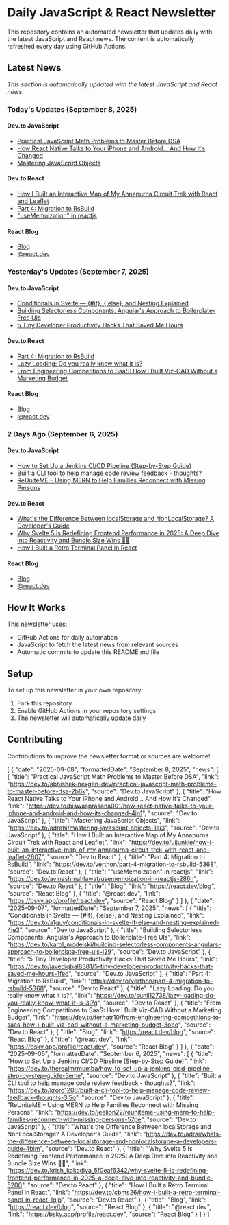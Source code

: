 # Daily JavaScript & React Newsletter

This repository contains an automated newsletter that updates daily with the latest JavaScript and React news. The content is automatically refreshed every day using GitHub Actions.

## Latest News

*This section is automatically updated with the latest JavaScript and React news.*

### Today's Updates (September 8, 2025)

#### Dev.to JavaScript

- [Practical JavaScript Math Problems to Master Before DSA](https://dev.to/abhishek-nexgen-dev/practical-javascript-math-problems-to-master-before-dsa-2b6k)
- [How React Native Talks to Your iPhone and Android… And How It’s Changed](https://dev.to/biswasprasana001/how-react-native-talks-to-your-iphone-and-android-and-how-its-changed-4jn1)
- [Mastering JavaScript Objects](https://dev.to/adrahi/mastering-javascript-objects-1ai3)

#### Dev.to React

- [How I Built an Interactive Map of My Annapurna Circuit Trek with React and Leaflet](https://dev.to/uijunkie/how-i-built-an-interactive-map-of-my-annapurna-circuit-trek-with-react-and-leaflet-2607)
- [Part 4: Migration to RsBuild](https://dev.to/verthon/part-4-migration-to-rsbuild-5368)
- ["useMemoization" in reactjs](https://dev.to/avinashmahlawat/usememoization-in-reactjs-286n)

#### React Blog

- [Blog](https://react.dev/blog)
- [@react.dev](https://bsky.app/profile/react.dev)

### Yesterday's Updates (September 7, 2025)

#### Dev.to JavaScript

- [Conditionals in Svelte — {#if}, {:else}, and Nesting Explained](https://dev.to/a1guy/conditionals-in-svelte-if-else-and-nesting-explained-4ie3)
- [Building Selectorless Components: Angular's Approach to Boilerplate-Free UIs](https://dev.to/karol_modelski/building-selectorless-components-angulars-approach-to-boilerplate-free-uis-i29)
- [5 Tiny Developer Productivity Hacks That Saved Me Hours](https://dev.to/javediqbal8381/5-tiny-developer-productivity-hacks-that-saved-me-hours-1fed)

#### Dev.to React

- [Part 4: Migration to RsBuild](https://dev.to/verthon/part-4-migration-to-rsbuild-5368)
- [Lazy Loading: Do you really know what it is?](https://dev.to/sunil12738/lazy-loading-do-you-really-know-what-it-is-3l7g)
- [From Engineering Competitions to SaaS: How I Built Viz-CAD Without a Marketing Budget](https://dev.to/ferhatr10/from-engineering-competitions-to-saas-how-i-built-viz-cad-without-a-marketing-budget-3obo)

#### React Blog

- [Blog](https://react.dev/blog)
- [@react.dev](https://bsky.app/profile/react.dev)

### 2 Days Ago (September 6, 2025)

#### Dev.to JavaScript

- [How to Set Up a Jenkins CI/CD Pipeline (Step-by-Step Guide)](https://dev.to/therealmrmumba/how-to-set-up-a-jenkins-cicd-pipeline-step-by-step-guide-5eme)
- [Built a CLI tool to help manage code review feedback - thoughts?](https://dev.to/kroro1208/built-a-cli-tool-to-help-manage-code-review-feedback-thoughts-3i5o)
- [ReUniteME – Using MERN to Help Families Reconnect with Missing Persons](https://dev.to/jeelion22/reuniteme-using-mern-to-help-families-reconnect-with-missing-persons-57pe)

#### Dev.to React

- [What's the Difference Between localStorage and NonLocalStorage? A Developer's Guide](https://dev.to/adrai/whats-the-difference-between-localstorage-and-nonlocalstorage-a-developers-guide-4bim)
- [Why Svelte 5 is Redefining Frontend Performance in 2025: A Deep Dive into Reactivity and Bundle Size Wins 🧑‍💻](https://dev.to/krish_kakadiya_5f0eaf6342/why-svelte-5-is-redefining-frontend-performance-in-2025-a-deep-dive-into-reactivity-and-bundle-5200)
- [How I Built a Retro Terminal Panel in React](https://dev.to/cbms26/how-i-built-a-retro-terminal-panel-in-react-1gjp)

#### React Blog

- [Blog](https://react.dev/blog)
- [@react.dev](https://bsky.app/profile/react.dev)

## How It Works

This newsletter uses:
- GitHub Actions for daily automation
- JavaScript to fetch the latest news from relevant sources
- Automatic commits to update this README.md file

## Setup

To set up this newsletter in your own repository:

1. Fork this repository
2. Enable GitHub Actions in your repository settings
3. The newsletter will automatically update daily

## Contributing

Contributions to improve the newsletter format or sources are welcome!

<!-- NEWS_DATA_START -->
[
  {
    "date": "2025-09-08",
    "formattedDate": "September 8, 2025",
    "news": [
      {
        "title": "Practical JavaScript Math Problems to Master Before DSA",
        "link": "https://dev.to/abhishek-nexgen-dev/practical-javascript-math-problems-to-master-before-dsa-2b6k",
        "source": "Dev.to JavaScript"
      },
      {
        "title": "How React Native Talks to Your iPhone and Android… And How It’s Changed",
        "link": "https://dev.to/biswasprasana001/how-react-native-talks-to-your-iphone-and-android-and-how-its-changed-4jn1",
        "source": "Dev.to JavaScript"
      },
      {
        "title": "Mastering JavaScript Objects",
        "link": "https://dev.to/adrahi/mastering-javascript-objects-1ai3",
        "source": "Dev.to JavaScript"
      },
      {
        "title": "How I Built an Interactive Map of My Annapurna Circuit Trek with React and Leaflet",
        "link": "https://dev.to/uijunkie/how-i-built-an-interactive-map-of-my-annapurna-circuit-trek-with-react-and-leaflet-2607",
        "source": "Dev.to React"
      },
      {
        "title": "Part 4: Migration to RsBuild",
        "link": "https://dev.to/verthon/part-4-migration-to-rsbuild-5368",
        "source": "Dev.to React"
      },
      {
        "title": "\"useMemoization\" in reactjs",
        "link": "https://dev.to/avinashmahlawat/usememoization-in-reactjs-286n",
        "source": "Dev.to React"
      },
      {
        "title": "Blog",
        "link": "https://react.dev/blog",
        "source": "React Blog"
      },
      {
        "title": "@react.dev",
        "link": "https://bsky.app/profile/react.dev",
        "source": "React Blog"
      }
    ]
  },
  {
    "date": "2025-09-07",
    "formattedDate": "September 7, 2025",
    "news": [
      {
        "title": "Conditionals in Svelte — {#if}, {:else}, and Nesting Explained",
        "link": "https://dev.to/a1guy/conditionals-in-svelte-if-else-and-nesting-explained-4ie3",
        "source": "Dev.to JavaScript"
      },
      {
        "title": "Building Selectorless Components: Angular's Approach to Boilerplate-Free UIs",
        "link": "https://dev.to/karol_modelski/building-selectorless-components-angulars-approach-to-boilerplate-free-uis-i29",
        "source": "Dev.to JavaScript"
      },
      {
        "title": "5 Tiny Developer Productivity Hacks That Saved Me Hours",
        "link": "https://dev.to/javediqbal8381/5-tiny-developer-productivity-hacks-that-saved-me-hours-1fed",
        "source": "Dev.to JavaScript"
      },
      {
        "title": "Part 4: Migration to RsBuild",
        "link": "https://dev.to/verthon/part-4-migration-to-rsbuild-5368",
        "source": "Dev.to React"
      },
      {
        "title": "Lazy Loading: Do you really know what it is?",
        "link": "https://dev.to/sunil12738/lazy-loading-do-you-really-know-what-it-is-3l7g",
        "source": "Dev.to React"
      },
      {
        "title": "From Engineering Competitions to SaaS: How I Built Viz-CAD Without a Marketing Budget",
        "link": "https://dev.to/ferhatr10/from-engineering-competitions-to-saas-how-i-built-viz-cad-without-a-marketing-budget-3obo",
        "source": "Dev.to React"
      },
      {
        "title": "Blog",
        "link": "https://react.dev/blog",
        "source": "React Blog"
      },
      {
        "title": "@react.dev",
        "link": "https://bsky.app/profile/react.dev",
        "source": "React Blog"
      }
    ]
  },
  {
    "date": "2025-09-06",
    "formattedDate": "September 6, 2025",
    "news": [
      {
        "title": "How to Set Up a Jenkins CI/CD Pipeline (Step-by-Step Guide)",
        "link": "https://dev.to/therealmrmumba/how-to-set-up-a-jenkins-cicd-pipeline-step-by-step-guide-5eme",
        "source": "Dev.to JavaScript"
      },
      {
        "title": "Built a CLI tool to help manage code review feedback - thoughts?",
        "link": "https://dev.to/kroro1208/built-a-cli-tool-to-help-manage-code-review-feedback-thoughts-3i5o",
        "source": "Dev.to JavaScript"
      },
      {
        "title": "ReUniteME – Using MERN to Help Families Reconnect with Missing Persons",
        "link": "https://dev.to/jeelion22/reuniteme-using-mern-to-help-families-reconnect-with-missing-persons-57pe",
        "source": "Dev.to JavaScript"
      },
      {
        "title": "What's the Difference Between localStorage and NonLocalStorage? A Developer's Guide",
        "link": "https://dev.to/adrai/whats-the-difference-between-localstorage-and-nonlocalstorage-a-developers-guide-4bim",
        "source": "Dev.to React"
      },
      {
        "title": "Why Svelte 5 is Redefining Frontend Performance in 2025: A Deep Dive into Reactivity and Bundle Size Wins 🧑‍💻",
        "link": "https://dev.to/krish_kakadiya_5f0eaf6342/why-svelte-5-is-redefining-frontend-performance-in-2025-a-deep-dive-into-reactivity-and-bundle-5200",
        "source": "Dev.to React"
      },
      {
        "title": "How I Built a Retro Terminal Panel in React",
        "link": "https://dev.to/cbms26/how-i-built-a-retro-terminal-panel-in-react-1gjp",
        "source": "Dev.to React"
      },
      {
        "title": "Blog",
        "link": "https://react.dev/blog",
        "source": "React Blog"
      },
      {
        "title": "@react.dev",
        "link": "https://bsky.app/profile/react.dev",
        "source": "React Blog"
      }
    ]
  }
]
<!-- NEWS_DATA_END -->
